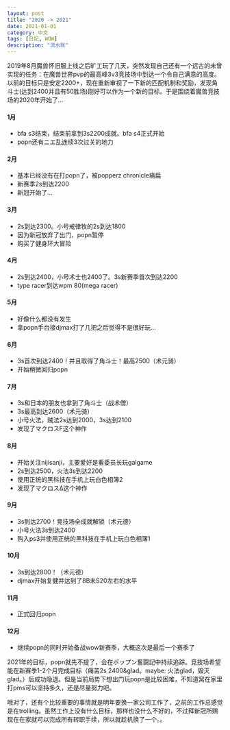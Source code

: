 ```yaml
---
layout: post
title: "2020 -> 2021"
date: 2021-01-01
category: 中文
tags: [日記, WOW]
description: "流水账"
---
```


2019年8月魔兽怀旧服上线之后旷工玩了几天，突然发现自己还有一个远古的未曾实现的任务：在魔兽世界pvp的最高峰3v3竞技场中到达一个令自己满意的高度。以前的目标只是安定2200+，现在重新审视了一下新的匹配机制和奖励，发现角斗士(达到2400并且有50胜场)刚好可以作为一个新的目标。于是围绕着魔兽竞技场的2020年开始了...

#### 1月
* bfa s3结束，结束前拿到3s2200成就。bfa s4正式开始
* popn还有ニエ乱连续3次过关的地力

#### 2月
* 基本已经没有在打popn了，被popperz chronicle痛扁
* 新赛季2s到达2200
* 新冠开始了...

#### 3月
* 2s到达2300。小号戒律牧的2s到达1800
* 因为新冠放弃了出门，popn暂停
* 购买了健身环大冒险

#### 4月
* 2s到达2400，小号术士也2400了。3s新赛季首次到达2200
* type racer到达wpm 80(mega racer)

#### 5月
* 好像什么都没有发生
* 拿popn手台接djmax打了几把之后觉得不是很好玩...

#### 6月
* 3s首次到达2400！并且取得了角斗士！最高2500（术元骑）
* 开始稍微回归popn

#### 7月
* 3s和日本的朋友也拿到了角斗士（战术僧）
* 3s最高到达2600（术元骑）
* 小号火法，贼法2s达到2000，3s达到2100
* 发现了マクロスF这个神作

#### 8月
* 开始关注nijisanji，主要爱好是看委员长玩galgame
* 2s到达2500，火法3s到达2200
* 使用正统的黑科技在手机上玩白色相簿2
* 发现了マクロスΔ这个神作

#### 9月
* 3s到达2700！竞技场全成就解锁（术元德）
* 小号火法3s到达2400
* 购入ps3并使用正统的黑科技在手机上玩白色相簿1

#### 10月
* 3s到达2800！（术元德）
* djmax开始复健并达到了8B未S20左右的水平

#### 11月
* 正式回归popn

#### 12月
* 继续popn的同时开始备战wow新赛季，大概这次是最后一个赛季了

2021年的目标，popn就先不提了，会在ポップン奮闘記中持续追踪。竞技场希望能在新赛季1-2个月完成目标（痛苦2s 2400&glad。maybe: 火法glad，毁灭glad。）后成功隐退。但是当前局势下想出门玩popn是比较困难，不知道窝在家里打pms可以坚持多久，还是尽量努力吧。

哦对了，还有个比较重要的事情就是明年要换一家公司工作了，之前的工作总感觉是在trolling。虽然工作上没有什么目标，那样也没什么不好的，不过拜新冠所赐现在在家就可以完成所有转职手续，所以就趁机换了一个。。